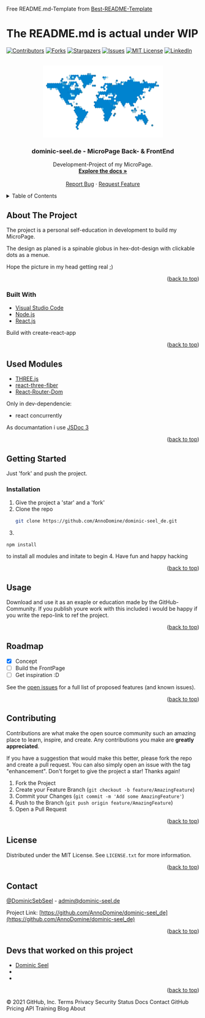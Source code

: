 Free README.md-Template from [Best-README-Template](https://github.com/othneildrew/Best-README-Template/)

# The README.md is actual under WIP
   
<div id="top"></div>
<!--
*** Thanks for checking out the Best-README-Template. If you have a suggestion
*** that would make this better, please fork the repo and create a pull request
*** or simply open an issue with the tag "enhancement".
*** Don't forget to give the project a star!
*** Thanks again! Now go create something AMAZING! :D
-->



<!-- PROJECT SHIELDS -->
<!--
*** I'm using markdown "reference style" links for readability.
*** Reference links are enclosed in brackets [ ] instead of parentheses ( ).
*** See the bottom of this document for the declaration of the reference variables
*** for contributors-url, forks-url, etc. This is an optional, concise syntax you may use.
*** https://www.markdownguide.org/basic-syntax/#reference-style-links
-->
[![Contributors][contributors-shield]][contributors-url]
[![Forks][forks-shield]][forks-url]
[![Stargazers][stars-shield]][stars-url]
[![Issues][issues-shield]][issues-url]
[![MIT License][license-shield]][license-url]
[![LinkedIn][linkedin-shield]][linkedin-url]



<!-- PROJECT LOGO -->
<br />
<div align="center">
  <a href="https://github.com/AnnoDomine/dominic-seel_de">
    <img src="images/logo.png" alt="Logo" width="313" height="187">
  </a>

<h3 align="center">dominic-seel.de - MicroPage Back- & FrontEnd</h3>

  <p align="center">
    Development-Project of my MicroPage.
    <br />
    <a href="https://github.com/AnnoDomine/dominic-seel_de"><strong>Explore the docs »</strong></a>
    <br />
    <br />
    <!--a href="https://github.com/AnnoDomine/dominic-seel_de">View Demo</a>
    ·-->
    <a href="https://github.com/AnnoDomine/dominic-seel_de/issues">Report Bug</a>
    ·
    <a href="https://github.com/AnnoDomine/dominic-seel_de/issues">Request Feature</a>
  </p>
</div>



<!-- TABLE OF CONTENTS -->
<details>
  <summary>Table of Contents</summary>
  <ol>
    <li>
      <a href="#about-the-project">About The Project</a>
      <ul>
        <li><a href="#built-with">Built With</a></li>
        <li><a href="used-modules">Used Modules</a></li>
      </ul>
    </li>
    <li>
      <a href="#getting-started">Getting Started</a>
      <ul>
        <li><a href="#installation">Installation</a></li>
      </ul>
    </li>
    <li><a href="#usage">Usage</a></li>
    <li><a href="#roadmap">Roadmap</a></li>
    <li><a href="#contributing">Contributing</a></li>
    <li><a href="#license">License</a></li>
    <li><a href="#contact">Contact</a></li>
    <li><a href="#acknowledgments">Acknowledgments</a></li>
  </ol>
</details>



<!-- ABOUT THE PROJECT -->
## About The Project

The project is a personal self-education in development to build my MicroPage.

The design as planed is a spinable globus in hex-dot-design with clickable dots as a menue.

Hope the picture in my head getting real ;)

<!--[![Product Name Screen Shot][product-screenshot]](https://example.com)-->

<p align="right">(<a href="#top">back to top</a>)</p>



### Built With

* [Visual Studio Code](https://code.visualstudio.com/)
* [Node.js](https://nodejs.org/)
* [React.js](https://reactjs.org/)

Build with create-react-app

<!--
* [Next.js](https://nextjs.org/)
* [Vue.js](https://vuejs.org/)
* [Angular](https://angular.io/)
* [Svelte](https://svelte.dev/)
* [Laravel](https://laravel.com)
* [Bootstrap](https://getbootstrap.com)
* [JQuery](https://jquery.com)
-->

<p align="right">(<a href="#top">back to top</a>)</p>

<!-- Used Modules -->

## Used Modules

* [THREE.js](https://threejs.org)
* [react-three-fiber](https://github.com/pmndrs/react-three-fiber)
* [React-Router-Dom](https://github.com/remix-run/react-router/tree/main/packages/react-router-dom)

Only in dev-dependencie:
* react concurrently

As documantation i use [JSDoc 3](https://jsdoc.app/)

<p align="right">(<a href="#top">back to top</a>)</p>

<!-- GETTING STARTED -->
## Getting Started

Just 'fork' and push the project.
### Installation

1. Give the project a 'star' and a 'fork'
2. Clone the repo
   ```sh
   git clone https://github.com/AnnoDomine/dominic-seel_de.git
   ```
3. 
```
npm install
```
to install all modules and initate to begin
4. Have fun and happy hacking

<p align="right">(<a href="#top">back to top</a>)</p>

<!-- USAGE EXAMPLES -->
## Usage

Download and use it as an exaple or education made by the GitHub-Community.
If you publish youre work with this included i would be happy if you write the repo-link to ref the project.

<p align="right">(<a href="#top">back to top</a>)</p>



<!-- ROADMAP -->
## Roadmap

- [X] Concept
- [ ] Build the FrontPage
- [ ] Get inspiration :D

See the [open issues](https://github.com/AnnoDomine/dominic-seel_de/issues) for a full list of proposed features (and known issues).

<p align="right">(<a href="#top">back to top</a>)</p>



<!-- CONTRIBUTING -->
## Contributing

Contributions are what make the open source community such an amazing place to learn, inspire, and create. Any contributions you make are **greatly appreciated**.

If you have a suggestion that would make this better, please fork the repo and create a pull request. You can also simply open an issue with the tag "enhancement".
Don't forget to give the project a star! Thanks again!

1. Fork the Project
2. Create your Feature Branch (`git checkout -b feature/AmazingFeature`)
3. Commit your Changes (`git commit -m 'Add some AmazingFeature'`)
4. Push to the Branch (`git push origin feature/AmazingFeature`)
5. Open a Pull Request

<p align="right">(<a href="#top">back to top</a>)</p>



<!-- LICENSE -->
## License

Distributed under the MIT License. See `LICENSE.txt` for more information.

<p align="right">(<a href="#top">back to top</a>)</p>



<!-- CONTACT -->
## Contact

[@DominicSebSeel][linkedin-url] - admin@dominic-seel.de

Project Link: [https://github.com/AnnoDomine/dominic-seel_de](https://github.com/AnnoDomine/dominic-seel_de)

<p align="right">(<a href="#top">back to top</a>)</p>



<!-- ACKNOWLEDGMENTS -->
## Devs that worked on this project

* [Dominic Seel](https://github.com/AnnoDomine)
* []()
* []()

<p align="right">(<a href="#top">back to top</a>)</p>



<!-- MARKDOWN LINKS & IMAGES -->
<!-- https://www.markdownguide.org/basic-syntax/#reference-style-links -->
[contributors-shield]: https://img.shields.io/github/contributors/AnnoDomine/dominic-seel_de.svg?style=for-the-badge
[contributors-url]: https://github.com/AnnoDomine/dominic-seel_de/graphs/contributors
[forks-shield]: https://img.shields.io/github/forks/AnnoDomine/dominic-seel_de.svg?style=for-the-badge
[forks-url]: https://github.com/AnnoDomine/dominic-seel_de/network/members
[stars-shield]: https://img.shields.io/github/stars/AnnoDomine/dominic-seel_de.svg?style=for-the-badge
[stars-url]: https://github.com/AnnoDomine/dominic-seel_de/stargazers
[issues-shield]: https://img.shields.io/github/issues/AnnoDomine/dominic-seel_de.svg?style=for-the-badge
[issues-url]: https://github.com/AnnoDomine/dominic-seel_de/issues
[license-shield]: https://img.shields.io/github/license/AnnoDomine/dominic-seel_de.svg?style=for-the-badge
[license-url]: https://github.com/AnnoDomine/dominic-seel_de/blob/master/LICENSE.txt
[linkedin-shield]: https://img.shields.io/badge/-LinkedIn-black.svg?style=for-the-badge&logo=linkedin&colorB=555
[linkedin-url]: https://linkedin.com/in/dominic-seel
[product-screenshot]: images/screenshot.png
© 2021 GitHub, Inc.
Terms
Privacy
Security
Status
Docs
Contact GitHub
Pricing
API
Training
Blog
About
